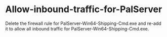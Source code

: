 # Allow-inbound-traffic-for-PalServer
Delete the firewall rule for PalServer-Win64-Shipping-Cmd.exe and re-add it to allow all inbound traffic for PalServer-Win64-Shipping-Cmd.exe.
